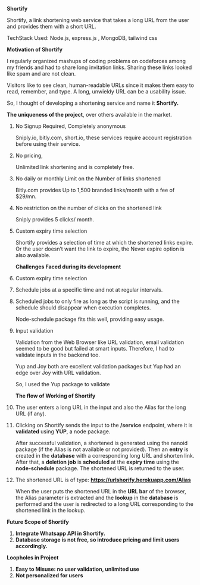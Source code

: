 **Shortify**

Shortify, a link shortening web service that takes a long URL from the user and provides them with a short URL.

TechStack Used: Node.js, express.js , MongoDB, tailwind css



**Motivation of Shortify**

I regularly organized mashups of coding problems on codeforces among my friends and had to share long invitation links. Sharing these links looked like spam and are not clean. 

Visitors like to see clean, human-readable URLs since it makes them easy to read, remember, and type. A long, unwieldy URL can be a usability issue. 

So, I thought of developing a shortening service and name it **Shortify.**

**The uniqueness of the project**, over others available in the market.



1. No Signup Required, Completely anonymous

    Sniply.io, bitly.com, short.io, these services require account registration before using their service.

2. No pricing, 

    Unlimited link shortening and is completely free.

3. No daily or monthly Limit on the Number of links shortened

    Bitly.com  provides Up to 1,500 branded links/month with a fee of $29/mn.

4. No restriction on the number of clicks on the shortened link

    Sniply provides 5 clicks/ month.

5. Custom expiry time selection

    Shortify provides a selection of time at which the shortened links expire. Or the user doesn’t want the link to expire, the Never expire option is also available.








    **Challenges Faced during its development**

1. Custom expiry time selection
1. Schedule jobs at a specific time and not at regular intervals.
2.  Scheduled jobs to only fire as long as the script is running, and the schedule should disappear when execution completes.

	Node-schedule package fits this well, providing easy usage.



2. Input validation

    Validation from the Web Browser like URL validation, email validation seemed to be good but failed at smart inputs. Therefore, I had to validate inputs in the backend too.

    Yup and Joy both are excellent validation packages but Yup had an edge over Joy with URL validation.


    So, I used the Yup package to validate








    **The flow of Working of Shortify**

1. The user enters a long URL in the input and also the Alias for the long URL (if any).
2. Clicking on Shortify sends the input to the **/service** endpoint,
    where it is **validated** using **YUP**, a node package.

      After successful validation, a shortened is generated using the nanoid package (if the Alias is not available or not provided). Then an **entry** is created in the **database** with a corresponding long URL and shorten link. After that, a **deletion** **job** is **scheduled** at the **expiry time** using the **node-schedule** package. The shortened URL is returned to the user.

3. The shortened URL is of type:  **https://urlshorify.herokuapp.com/Alias**

	When the user puts the shortened URL in the **URL bar** of the browser, the Alias parameter is extracted and the **lookup** in the **database** is performed and the user is redirected to a long URL corresponding to the shortened link in the lookup.








**Future Scope of Shortify**

1. **Integrate Whatsapp API in Shortify.**
2. **Database storage is not free, so introduce pricing and limit users accordingly.**





**Loopholes in Project**

1. **Easy to Misuse: no user validation, unlimited use**
2. **Not personalized for users**
